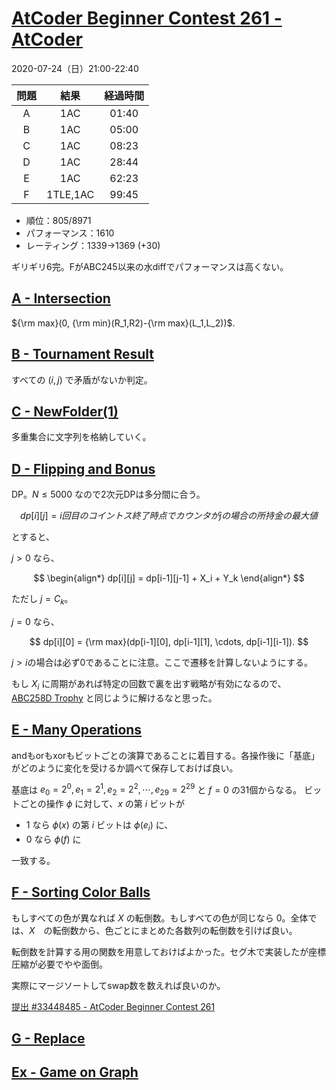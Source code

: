 # [AtCoder Beginner Contest 261 \- AtCoder](https://atcoder.jp/contests/abc261)

2020-07-24（日）21:00-22:40

|問題|結果|経過時間|
|:---:|:---:|:---:|
|A|1AC|01:40|
|B|1AC|05:00|
|C|1AC|08:23|
|D|1AC|28:44|
|E|1AC|62:23|
|F|1TLE,1AC|99:45|

- 順位：805/8971
- パフォーマンス：1610
- レーティング：1339→1369 (+30)

ギリギリ6完。FがABC245以来の水diffでパフォーマンスは高くない。

## [A \- Intersection](https://atcoder.jp/contests/abc261/tasks/abc261_a)

${\rm max}(0, {\rm min}(R_1,R2)-{\rm max}(L_1,L_2))$.

## [B \- Tournament Result](https://atcoder.jp/contests/abc261/tasks/abc261_b)

すべての $(i,j)$ で矛盾がないか判定。

## [C \- NewFolder\(1\)](https://atcoder.jp/contests/abc261/tasks/abc261_c)

多重集合に文字列を格納していく。

## [D \- Flipping and Bonus](https://atcoder.jp/contests/abc261/tasks/abc261_d)

DP。$N\leq 5000$ なので2次元DPは多分間に合う。

$$
dp[i][j] = i回目のコイントス終了時点でカウンタがjの場合の所持金の最大値
$$

とすると、

$j > 0$ なら、

$$
\begin{align*}
dp[i][j] = dp[i-1][j-1] + X_i + Y_k
\end{align*}
$$

ただし $j=C_k$。

$j=0$ なら、

$$ 
dp[i][0] = {\rm max}(dp[i-1][0], dp[i-1][1], \cdots, dp[i-1][i-1]).
$$

$j>i$の場合は必ず0であることに注意。ここで遷移を計算しないようにする。

もし $X_i$ に周期があれば特定の回数で裏を出す戦略が有効になるので、[ABC258D Trophy](https://atcoder.jp/contests/abc258/tasks/abc258_d) と同じように解けるなと思った。

## [E \- Many Operations](https://atcoder.jp/contests/abc261/tasks/abc261_e)

andもorもxorもビットごとの演算であることに着目する。各操作後に「基底」がどのように変化を受けるか調べて保存しておけば良い。

基底は $e_0=2^0, e_1=2^1, e_2=2^2, \cdots, e_{29}=2^{29}$ と $f=0$ の31個からなる。
ビットごとの操作 $\phi$ に対して、$x$ の第 $i$ ビットが 
- 1 なら $\phi(x)$ の第 $i$ ビットは $\phi(e_i)$ に、
- 0 なら $\phi(f)$ に
  
一致する。

## [F \- Sorting Color Balls](https://atcoder.jp/contests/abc261/tasks/abc261_f)

もしすべての色が異なれば $X$ の転倒数。もしすべての色が同じなら 0。全体では、$X$　の転倒数から、色ごとにまとめた各数列の転倒数を引けば良い。

転倒数を計算する用の関数を用意しておけばよかった。セグ木で実装したが座標圧縮が必要でやや面倒。

実際にマージソートしてswap数を数えれば良いのか。

[提出 \#33448485 \- AtCoder Beginner Contest 261](https://atcoder.jp/contests/abc261/submissions/33448485)

## [G \- Replace](https://atcoder.jp/contests/abc261/tasks/abc261_g)

## [Ex \- Game on Graph](https://atcoder.jp/contests/abc261/tasks/abc261_h)